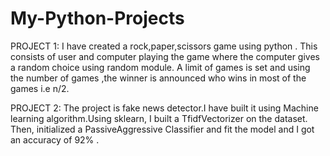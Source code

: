 # My-Python-Projects

PROJECT 1:
 I have created a rock,paper,scissors game using python . This consists of user and computer playing the game where the computer gives a random choice using random module. A limit of games is set and using the number of games ,the winner is announced who wins in most of the games i.e n/2.


PROJECT 2:
    The project is fake news detector.I have built it using Machine learning algorithm.Using sklearn, I built a TfidfVectorizer on the dataset. Then, initialized a PassiveAggressive Classifier and fit the model and I got an accuracy of 92% .
